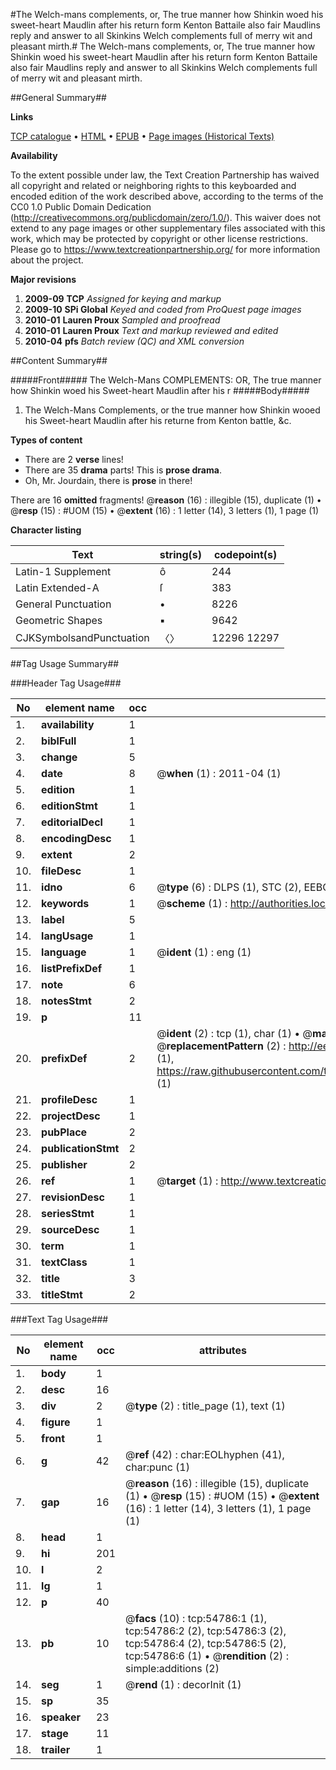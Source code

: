 #The Welch-mans complements, or, The true manner how Shinkin woed his sweet-heart Maudlin after his return form Kenton Battaile also fair Maudlins reply and answer to all Skinkins Welch complements full of merry wit and pleasant mirth.#
The Welch-mans complements, or, The true manner how Shinkin woed his sweet-heart Maudlin after his return form Kenton Battaile also fair Maudlins reply and answer to all Skinkins Welch complements full of merry wit and pleasant mirth.

##General Summary##

**Links**

[TCP catalogue](http://www.ota.ox.ac.uk/tcp/)  • 
[HTML](http://tei.it.ox.ac.uk/tcp/Texts-HTML/free/A65/A65427.html)  • 
[EPUB](http://tei.it.ox.ac.uk/tcp/Texts-EPUB/free/A65/A65427.epub) • 
[Page images (Historical Texts)](https://historicaltexts.jisc.ac.uk/eebo-12137546e)

**Availability**

To the extent possible under law, the Text Creation Partnership has waived all copyright and related or neighboring rights to this keyboarded and encoded edition of the work described above, according to the terms of the CC0 1.0 Public Domain Dedication (http://creativecommons.org/publicdomain/zero/1.0/). This waiver does not extend to any page images or other supplementary files associated with this work, which may be protected by copyright or other license restrictions. Please go to https://www.textcreationpartnership.org/ for more information about the project.

**Major revisions**

1. __2009-09__ __TCP__ *Assigned for keying and markup*
1. __2009-10__ __SPi Global__ *Keyed and coded from ProQuest page images*
1. __2010-01__ __Lauren Proux__ *Sampled and proofread*
1. __2010-01__ __Lauren Proux__ *Text and markup reviewed and edited*
1. __2010-04__ __pfs__ *Batch review (QC) and XML conversion*

##Content Summary##

#####Front#####
The Welch-Mans COMPLEMENTS: OR, The true manner how Shinkin woed his Sweet-heart Maudlin after his r
#####Body#####

1. The Welch-Mans Complements, or the true manner how Shinkin wooed his Sweet-heart Maudlin after his returne from Kenton battle, &c.

**Types of content**

  * There are 2 **verse** lines!
  * There are 35 **drama** parts! This is **prose drama**.
  * Oh, Mr. Jourdain, there is **prose** in there!

There are 16 **omitted** fragments! 
 @__reason__ (16) : illegible (15), duplicate (1)  •  @__resp__ (15) : #UOM (15)  •  @__extent__ (16) : 1 letter (14), 3 letters (1), 1 page (1)

**Character listing**


|Text|string(s)|codepoint(s)|
|---|---|---|
|Latin-1 Supplement|ô|244|
|Latin Extended-A|ſ|383|
|General Punctuation|•|8226|
|Geometric Shapes|▪|9642|
|CJKSymbolsandPunctuation|〈〉|12296 12297|

##Tag Usage Summary##

###Header Tag Usage###

|No|element name|occ|attributes|
|---|---|---|---|
|1.|__availability__|1||
|2.|__biblFull__|1||
|3.|__change__|5||
|4.|__date__|8| @__when__ (1) : 2011-04 (1)|
|5.|__edition__|1||
|6.|__editionStmt__|1||
|7.|__editorialDecl__|1||
|8.|__encodingDesc__|1||
|9.|__extent__|2||
|10.|__fileDesc__|1||
|11.|__idno__|6| @__type__ (6) : DLPS (1), STC (2), EEBO-CITATION (1), OCLC (1), VID (1)|
|12.|__keywords__|1| @__scheme__ (1) : http://authorities.loc.gov/ (1)|
|13.|__label__|5||
|14.|__langUsage__|1||
|15.|__language__|1| @__ident__ (1) : eng (1)|
|16.|__listPrefixDef__|1||
|17.|__note__|6||
|18.|__notesStmt__|2||
|19.|__p__|11||
|20.|__prefixDef__|2| @__ident__ (2) : tcp (1), char (1)  •  @__matchPattern__ (2) : ([0-9\-]+):([0-9IVX]+) (1), (.+) (1)  •  @__replacementPattern__ (2) : http://eebo.chadwyck.com/downloadtiff?vid=$1&page=$2 (1), https://raw.githubusercontent.com/textcreationpartnership/Texts/master/tcpchars.xml#$1 (1)|
|21.|__profileDesc__|1||
|22.|__projectDesc__|1||
|23.|__pubPlace__|2||
|24.|__publicationStmt__|2||
|25.|__publisher__|2||
|26.|__ref__|1| @__target__ (1) : http://www.textcreationpartnership.org/docs/. (1)|
|27.|__revisionDesc__|1||
|28.|__seriesStmt__|1||
|29.|__sourceDesc__|1||
|30.|__term__|1||
|31.|__textClass__|1||
|32.|__title__|3||
|33.|__titleStmt__|2||


###Text Tag Usage###

|No|element name|occ|attributes|
|---|---|---|---|
|1.|__body__|1||
|2.|__desc__|16||
|3.|__div__|2| @__type__ (2) : title_page (1), text (1)|
|4.|__figure__|1||
|5.|__front__|1||
|6.|__g__|42| @__ref__ (42) : char:EOLhyphen (41), char:punc (1)|
|7.|__gap__|16| @__reason__ (16) : illegible (15), duplicate (1)  •  @__resp__ (15) : #UOM (15)  •  @__extent__ (16) : 1 letter (14), 3 letters (1), 1 page (1)|
|8.|__head__|1||
|9.|__hi__|201||
|10.|__l__|2||
|11.|__lg__|1||
|12.|__p__|40||
|13.|__pb__|10| @__facs__ (10) : tcp:54786:1 (1), tcp:54786:2 (2), tcp:54786:3 (2), tcp:54786:4 (2), tcp:54786:5 (2), tcp:54786:6 (1)  •  @__rendition__ (2) : simple:additions (2)|
|14.|__seg__|1| @__rend__ (1) : decorInit (1)|
|15.|__sp__|35||
|16.|__speaker__|23||
|17.|__stage__|11||
|18.|__trailer__|1||
